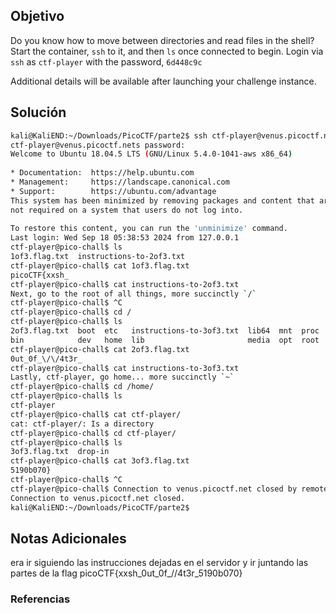 ## Objetivo 
Do you know how to move between directories and read files in the shell? Start the container, `ssh` to it, and then `ls` once connected to begin. Login via `ssh` as `ctf-player` with the password, `6d448c9c`

Additional details will be available after launching your challenge instance.
## Solución  
```bash
kali@KaliEND:~/Downloads/PicoCTF/parte2$ ssh ctf-player@venus.picoctf.net -p 49349  
ctf-player@venus.picoctf.nets password:    
Welcome to Ubuntu 18.04.5 LTS (GNU/Linux 5.4.0-1041-aws x86_64)  
  
* Documentation:  https://help.ubuntu.com  
* Management:     https://landscape.canonical.com  
* Support:        https://ubuntu.com/advantage  
This system has been minimized by removing packages and content that are  
not required on a system that users do not log into.  
  
To restore this content, you can run the 'unminimize' command.  
Last login: Wed Sep 18 05:38:53 2024 from 127.0.0.1  
ctf-player@pico-chall$ ls  
1of3.flag.txt  instructions-to-2of3.txt  
ctf-player@pico-chall$ cat 1of3.flag.txt    
picoCTF{xxsh_  
ctf-player@pico-chall$ cat instructions-to-2of3.txt    
Next, go to the root of all things, more succinctly `/`  
ctf-player@pico-chall$ ^C  
ctf-player@pico-chall$ cd /  
ctf-player@pico-chall$ ls  
2of3.flag.txt  boot  etc   instructions-to-3of3.txt  lib64  mnt  proc  run   srv  tmp  var  
bin            dev   home  lib                       media  opt  root  sbin  sys  usr  
ctf-player@pico-chall$ cat 2of3.flag.txt    
0ut_0f_\/\/4t3r_  
ctf-player@pico-chall$ cat instructions-to-3of3.txt    
Lastly, ctf-player, go home... more succinctly `~`  
ctf-player@pico-chall$ cd /home/  
ctf-player@pico-chall$ ls  
ctf-player  
ctf-player@pico-chall$ cat ctf-player/  
cat: ctf-player/: Is a directory  
ctf-player@pico-chall$ cd ctf-player/  
ctf-player@pico-chall$ ls  
3of3.flag.txt  drop-in  
ctf-player@pico-chall$ cat 3of3.flag.txt    
5190b070}  
ctf-player@pico-chall$ ^C  
ctf-player@pico-chall$ Connection to venus.picoctf.net closed by remote host.  
Connection to venus.picoctf.net closed.  
kali@KaliEND:~/Downloads/PicoCTF/parte2$
```
## Notas Adicionales 
era ir siguiendo las instrucciones dejadas en el servidor y ir juntando las partes de la flag
picoCTF{xxsh_0ut_0f_\/\/4t3r_5190b070}
### Referencias

